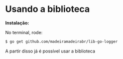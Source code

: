 # Usando a biblioteca

**Instalação:**

No terminal, rode:

```bash
$ go get github.com/madeiramadeirabr/lib-go-logger
```

A partir disso já é possível usar a biblioteca
